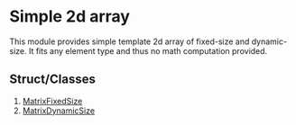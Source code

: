 # Simple 2d array

This module provides simple template 2d array of fixed-size and dynamic-size. It fits any element type and thus no math computation provided.

## Struct/Classes
1. [MatrixFixedSize](./SimpleMatrix/MatrixFixedSize.md)
2. [MatrixDynamicSize](./SimpleMatrix/MatrixDynamicSize.md)
